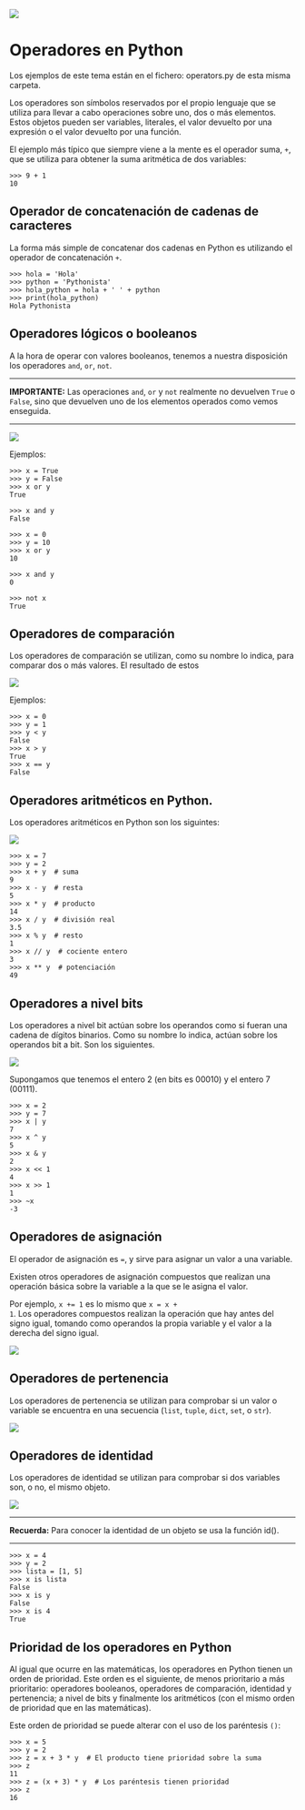 ![](https://raw.githubusercontent.com/gabrielfernando01/basics_in_python/master/image/header_operation.png)

# Operadores en Python

Los ejemplos de este tema están en el fichero: operators.py de esta misma carpeta.

Los operadores son símbolos reservados por el propio lenguaje que se utiliza para llevar a cabo operaciones sobre uno, dos o más elementos. Estos objetos pueden ser variables, literales, el valor devuelto por una expresión o el valor devuelto por una función.

El ejemplo más típico que siempre viene a la mente es el operador suma, <code>+</code>, que se utiliza para obtener la suma aritmética de dos variables:

```
>>> 9 + 1
10
```

## Operador de concatenación de cadenas de caracteres

La forma más simple de concatenar dos cadenas en Python es utilizando el operador de concatenación <code>+</code>.

```
>>> hola = 'Hola'
>>> python = 'Pythonista'
>>> hola_python = hola + ' ' + python
>>> print(hola_python)
Hola Pythonista
```

## Operadores lógicos o booleanos

A la hora de operar con valores booleanos, tenemos a nuestra disposición los operadores <code>and</code>, <code>or</code>, <code>not</code>.

***
**IMPORTANTE:** Las operaciones <code>and</code>, <code>or</code> y <code>not</code> realmente no devuelven <code>True</code> o <code>False</code>, sino que devuelven uno de los elementos operados como vemos enseguida.
***

![](https://raw.githubusercontent.com/gabrielfernando01/basics_in_python/master/image/operation.png)

Ejemplos:

```
>>> x = True
>>> y = False
>>> x or y
True

>>> x and y
False

>>> x = 0
>>> y = 10
>>> x or y
10

>>> x and y
0

>>> not x
True
```

## Operadores de comparación

Los operadores de comparación se utilizan, como su nombre lo indica, para comparar dos o más valores. El resultado de estos 

![](https://raw.githubusercontent.com/gabrielfernando01/basics_in_python/master/image/comparacion.png)

Ejemplos:

```
>>> x = 0
>>> y = 1
>>> y < y
False
>>> x > y
True
>>> x == y
False
```

## Operadores aritméticos en Python.

Los operadores aritméticos en Python son los siguintes:

![](https://raw.githubusercontent.com/gabrielfernando01/basics_in_python/master/image/aritmeticos.png)

```
>>> x = 7
>>> y = 2
>>> x + y  # suma
9
>>> x - y  # resta
5
>>> x * y  # producto
14
>>> x / y  # división real
3.5
>>> x % y  # resto
1
>>> x // y  # cociente entero
3
>>> x ** y  # potenciación
49
```

## Operadores a nivel bits

Los operadores a nivel bit actúan sobre los operandos como si fueran una cadena de dígitos binarios. Como su nombre lo indica, actúan sobre los operandos bit a bit. Son los siguientes.

![](https://raw.githubusercontent.com/gabrielfernando01/basics_in_python/master/image/bit.png)

Supongamos que tenemos el entero 2 (en bits es 00010) y el entero 7 (00111).

```
>>> x = 2
>>> y = 7
>>> x | y
7
>>> x ^ y
5
>>> x & y
2
>>> x << 1
4
>>> x >> 1
1
>>> ~x
-3
```


## Operadores de asignación

El operador de asignación es <code>=</code>, y sirve para asignar un valor a una variable.

Existen otros operadores de asignación compuestos que realizan una operación básica sobre la variable a la que se le asigna el valor.

Por ejemplo, <code>x += 1</code> es lo mismo que <code>x = x + 1</code>. Los operadores compuestos realizan la operación que hay antes del signo igual, tomando como operandos la propia variable y el valor a la derecha del signo igual.

![](https://raw.githubusercontent.com/gabrielfernando01/basics_in_python/master/image/asignacion.png)

## Operadores de pertenencia

Los operadores de pertenencia se utilizan para comprobar si un valor o variable se encuentra en una secuencia (<code>list</code>, <code>tuple</code>, <code>dict</code>, <code>set</code>, o <code>str</code>).

![](https://raw.githubusercontent.com/gabrielfernando01/basics_in_python/master/image/pertenencia.png)

## Operadores de identidad

Los operadores de identidad se utilizan para comprobar si dos variables son, o no, el mismo objeto.

![](https://raw.githubusercontent.com/gabrielfernando01/basics_in_python/master/image/identidad.png)

***
**Recuerda:** Para conocer la identidad de un objeto se usa la función id().
***

```
>>> x = 4
>>> y = 2
>>> lista = [1, 5]
>>> x is lista
False
>>> x is y
False
>>> x is 4
True
```

## Prioridad de los operadores en Python

Al igual que ocurre en las matemáticas, los operadores en Python tienen un orden de prioridad. Este orden es el siguiente, de menos prioritario a más prioritario: operadores booleanos, operadores de comparación, identidad y pertenencia; a nivel de bits y finalmente los aritméticos (con el mismo orden de prioridad que en las matemáticas).

Este orden de prioridad se puede alterar con el uso de los paréntesis <code>()</code>:

```
>>> x = 5
>>> y = 2
>>> z = x + 3 * y  # El producto tiene prioridad sobre la suma
>>> z
11
>>> z = (x + 3) * y  # Los paréntesis tienen prioridad
>>> z
16
```